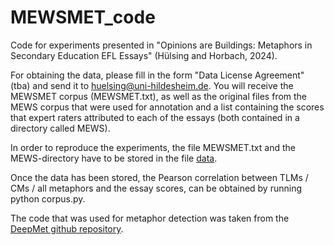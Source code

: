 # MEWSMET_code
Code for experiments presented in "Opinions are Buildings: Metaphors in Secondary Education EFL Essays" (Hülsing and Horbach, 2024).

For obtaining the data, please fill in the form "Data License Agreement" (tba) and send it to huelsing@uni-hildesheim.de. You will receive the MEWSMET corpus (MEWSMET.txt), as well as the original files from the MEWS corpus that were used for annotation and a list containing the scores that expert raters attributed to each of the essays (both contained in a directory called MEWS). 

In order to reproduce the experiments, the file MEWSMET.txt and the MEWS-directory have to be stored in the file [data](data).

Once the data has been stored, the Pearson correlation between TLMs / CMs / all metaphors and the essay scores, can be obtained by running python corpus.py.

The code that was used for metaphor detection was taken from the [DeepMet github repository](https://github.com/YU-NLPLab/DeepMet). 
